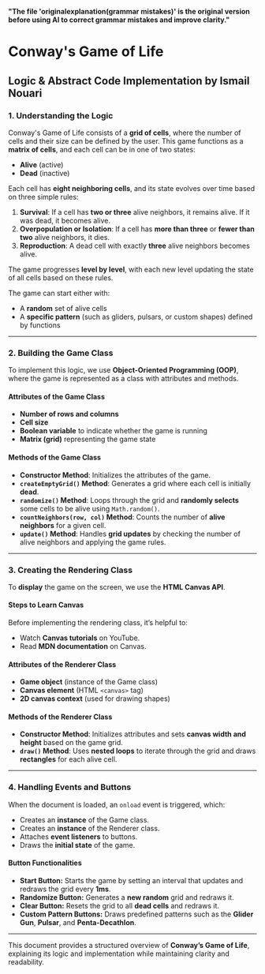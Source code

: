 **"The file 'originalexplanation(grammar mistakes)' is the original version before using AI to correct grammar mistakes and improve clarity."**



# Conway's Game of Life

## Logic & Abstract Code Implementation by Ismail Nouari

### 1. Understanding the Logic

Conway's Game of Life consists of a **grid of cells**, where the number of cells and their size can be defined by the user. This game functions as a **matrix of cells**, and each cell can be in one of two states:

- **Alive** (active)
- **Dead** (inactive)

Each cell has **eight neighboring cells**, and its state evolves over time based on three simple rules:

1. **Survival**: If a cell has **two or three** alive neighbors, it remains alive. If it was dead, it becomes alive.
2. **Overpopulation or Isolation**: If a cell has **more than three** or **fewer than two** alive neighbors, it dies.
3. **Reproduction**: A dead cell with exactly **three** alive neighbors becomes alive.

The game progresses **level by level**, with each new level updating the state of all cells based on these rules.

The game can start either with:
- A **random** set of alive cells
- A **specific pattern** (such as gliders, pulsars, or custom shapes) defined by functions

---

### 2. Building the Game Class

To implement this logic, we use **Object-Oriented Programming (OOP)**, where the game is represented as a class with attributes and methods.

#### Attributes of the Game Class
- **Number of rows and columns**
- **Cell size**
- **Boolean variable** to indicate whether the game is running
- **Matrix (grid)** representing the game state

#### Methods of the Game Class

- **Constructor Method**: Initializes the attributes of the game.
- **`createEmptyGrid()` Method**: Generates a grid where each cell is initially **dead**.
- **`randomize()` Method**: Loops through the grid and **randomly selects** some cells to be alive using `Math.random()`.
- **`countNeighbors(row, col)` Method**: Counts the number of **alive neighbors** for a given cell.
- **`update()` Method**: Handles **grid updates** by checking the number of alive neighbors and applying the game rules.

---

### 3. Creating the Rendering Class

To **display** the game on the screen, we use the **HTML Canvas API**.

#### Steps to Learn Canvas
Before implementing the rendering class, it’s helpful to:
- Watch **Canvas tutorials** on YouTube.
- Read **MDN documentation** on Canvas.

#### Attributes of the Renderer Class
- **Game object** (instance of the Game class)
- **Canvas element** (HTML `<canvas>` tag)
- **2D canvas context** (used for drawing shapes)

#### Methods of the Renderer Class

- **Constructor Method**: Initializes attributes and sets **canvas width and height** based on the game grid.
- **`draw()` Method**: Uses **nested loops** to iterate through the grid and draws **rectangles** for each alive cell.

---

### 4. Handling Events and Buttons

When the document is loaded, an `onload` event is triggered, which:
- Creates an **instance** of the Game class.
- Creates an **instance** of the Renderer class.
- Attaches **event listeners** to buttons.
- Draws the **initial state** of the game.

#### Button Functionalities

- **Start Button:** Starts the game by setting an interval that updates and redraws the grid every **1ms**.
- **Randomize Button:** Generates a **new random** grid and redraws it.
- **Clear Button:** Resets the grid to all **dead cells** and redraws it.
- **Custom Pattern Buttons:** Draws predefined patterns such as the **Glider Gun**, **Pulsar**, and **Penta-Decathlon**.

---

This document provides a structured overview of **Conway’s Game of Life**, explaining its logic and implementation while maintaining clarity and readability.
